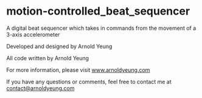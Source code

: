 # motion-controlled_beat_sequencer
A digital beat sequencer which takes in commands from the movement of a 3-axis accelerometer

Developed and designed by Arnold Yeung

All code written by Arnold Yeung

For more information, please visit www.arnoldyeung.com

If you have any questions or comments, feel free to contact me at contact@arnoldyeung.com
